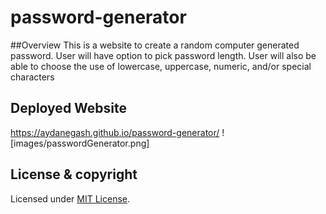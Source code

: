 # password-generator

##Overview
This is a website to create a random computer generated password.
User will have option to pick password length.
User will also be able to choose the use of lowercase, uppercase, numeric, and/or special characters

## Deployed Website
https://aydanegash.github.io/password-generator/
![images/passwordGenerator.png]

## License & copyright

Licensed under [MIT License](License).
